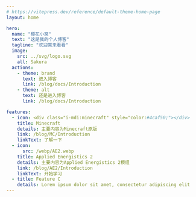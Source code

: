 ```yaml
---
# https://vitepress.dev/reference/default-theme-home-page
layout: home

hero:
  name: "樱花小窝"
  text: "这是我的个人博客"
  tagline: "欢迎常来看看"
  image:
    src: ../svg/logo.svg
    all: Sakura
  actions:
    - theme: brand
      text: 进入博客
      link: /blog/docs/Introduction
    - theme: alt
      text: 还是进入博客
      link: /blog/docs/Introduction

features:
  - icon: <div class="i-mdi:minecraft" style="color:#4caf50;"></div>
    title: Minecraft
    details: 主要内容为Minecraft原版
    link: /blog/MC/Introduction
    linkText: 了解一下
  - icon:
      src: /webp/AE2.webp
    title: Applied Energistics 2
    details: 主要内容为Applied Energistics 2模组
    link: /blog/AE2/Introduction
    linkText: 开始学习
  - title: Feature C
    details: Lorem ipsum dolor sit amet, consectetur adipiscing elit
---
```



